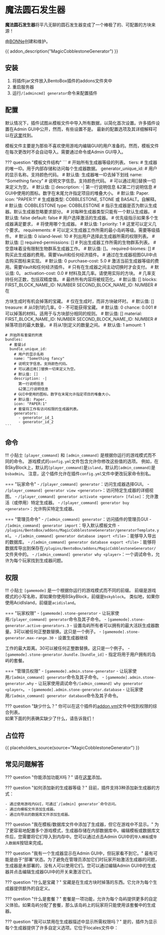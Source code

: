 # 魔法圆石发生器

**魔法圆石发生器**将平凡无聊的圆石发生器变成了一个棒极了的、可配置的方块来源！

由[BONNe](https://github.com/BONNe)创建和维护。

{{ addon_description("MagicCobblestoneGenerator") }}

## 安装

1. 将插件jar文件放入BentoBox插件的addons文件夹中
2. 重启服务器
3. 运行`/[admincmd] generator`命令来配置插件

## 配置

默认情况下，插件试图从模板文件中导入所有数据，以简化首次设置。许多插件设置在Admin GUI中公开，然而，有些设置不是。
最新的配置选项及其详细解释可以在[这里](https://github.com/BentoBoxWorld/MagicCobblestoneGenerator/blob/develop/src/main/resources/config.yml)找到。

模板文件主要是为那些不喜欢使用游戏内编辑GUI的用户准备的。然而，模板文件在每次更改时不会自动导入。需要通过命令或Admin GUI导入。

??? question "模板文件结构"
    ```
    # 开始所有生成器等级的列表。
    tiers:
      # 生成器的唯一ID。用于内部存储和访问每个生成器数据。
      generator_unique_id: 
        # 用户的显示名称。支持颜色代码。
        # 默认值: 生成器唯一ID去掉下划线
        name: "Something fancy"
        # 说明文字信息。支持颜色代码。
        # 可以通过用[]替换一切来定义为空。
        # 默认值: []
        description: -|
          第一行说明信息
          &2第二行说明信息
        # GUI中使用的图标。数字在末尾允许指定项目的堆叠大小。
        # 默认值: Paper.
        icon: "PAPER:1"
        # 生成器类型: COBBLESTONE, STONE 或 BASALT。自解释。
        # 默认值: COBBLESTONE
        type: COBBLESTONE
        # 指示生成器是否为默认生成器。默认生成器忽略要求部分。
        # 对每种生成器类型只能有一个默认生成器。
        # 默认值: false
        default: false
        # 用户选择激活的生成器。
        # 优先级指示如果多个生成器满足要求，
        # 将使用哪个生成器。
        # 默认值: 1
        priority: 1
        # 这里可以定义几个要求。
        requirements:
          # 可以定义生成器工作所需的最小岛屿等级。需要等级插件。
          # 默认值: 0
          island-level: 10
          # 列出用户选择此生成器所需的权限列表。
          # 默认值: []
          required-permissions: []
          # 列出生成器工作所需的生物群系列表。
          # 空意味着没有限制生物群系生成器工作。
          # 默认值: []。
          required-biomes: []
          # 购买此生成器的费用。需要Vault和任何经济插件。
          # 通过在生成器视图GUI中点击购买图标来实现。
          # 默认值: 0
          purchase-cost: 5.0
        # 激活当前生成器等级的费用。需要Vault和任何经济插件。
        # 只有在生成器之间主动切换时才会支付。
        # 默认值: 0。
        activation-cost: 0.0
        # 材料及其几率。请使用实际的方块。
        # 几率支持任何正数，包括双精度值。
        # 最终所有内容将被规范化。
        # 默认值: []
        blocks:
          FIRST_BLOCK_NAME_ID: NUMBER
          SECOND_BLOCK_NAME_ID: NUMBER
        # 在

方块生成时有机会掉落的宝藏。
        # 仅在生成时，而非方块破坏时。
        # 默认值: []
        treasure:
          # 从0到1的几率。0 - 不可能获得宝藏。
          # 默认值: 0
          chance: 0.001
          # 可以掉落的材料。适用于与方块部分相同的规则。
          # 默认值: []
          material:
            FIRST_BLOCK_NAME_ID: NUMBER
            SECOND_BLOCK_NAME_ID: NUMBER
          # 掉落项目的最大数量。
          # 将从1到定义的数量之间。
          # 默认值: 1
          amount: 1
    
    # 开始所有套餐的列表
    bundles:
      # 套餐id
      bundle_unique_id:
        # 用户的显示名称
        name: "Something fancy"
        # 说明文字信息。支持颜色代码。
        # 可以通过用[]替换一切来定义为空。
        # 默认值: []
        description: -|
          第一行说明信息
          &2第二行说明信息
        # GUI中使用的图标。数字在末尾允许指定项目的堆叠大小。
        # 默认值: Paper.
        icon: "PAPER:1"
        # 套餐将工作有访问权限的生成器列表。
        generators:
          - generator_id_1
          - generator_id_2
    ```

## 命令

!!! 小贴士
    `[player_command]` 和 `[admin_command]` 是根据你运行的游戏模式而不同的命令。
    游戏模式的`config.yml`文件包含允许你修改这些值的选项。
    例如，在BSkyBlock上，默认的`[player_command]`是`island`，默认的`[admin_command]`是`bsbadmin`。
    注意，这个插件允许在插件`config.yml`文件中更改玩家命令别名。

=== "玩家命令"
    - `/[player_command] generator`：访问生成器选择GUI。
    - `/[player_command] generator view <generator>`：访问特定生成器的详细视图。
    - `/[player_command] generator activate <generator> [false]`：允许激活（或停用）特定生成器。
    - `/[player_command] generator buy <generator>`：允许购买特定生成器。

=== "管理员命令"
    - `/[admin_command] generator`：访问插件的管理员GUI
    - `/[admin_command] generator import`：导入默认模板文件 - `/plugins/BentoBox/addons/MagicCobblestoneGenerator/generatorTemplate.yml`。
    - `/[admin_command] generator database import <file>`：能够导入导出的数据库<file>。
    - `/[admin_command] generator database export <file>`：能够将数据库导出到保存在`/plugins/BentoBox/addons/MagicCobblestoneGenerator/`文件夹中的<file>。
    - `/[admin_command] generator why <player>`：一个调试命令，允许为每个玩家找到生成器问题。

## 权限

!!! 小贴士
    `[gamemode]` 是一个根据你运行的游戏模式而不同的前缀。
    前缀是游戏模式的小写名称，即如果你使用BSkyBlock，前缀是`bskyblock`。
    类似地，如果你使用AcidIsland，前缀是`acidisland`。

=== "玩家权限"
    - `[gamemode].stone-generator` - 让玩家使用`/[player_command] generator`命令及其子命令。
    - `[gamemode].stone-generator.active-generators.3` - 设置岛屿所有者可以拥有的最大活跃生成器数量。3可以被任何正整数替换。这只是一个例子。
    - `[gamemode].stone-generator.max-range.30` - 设置生成器继续

工作的最大距离。30可以被任何正整数替换。这只是一个例子。
    - `[gamemode].stone-generator.bundle.[bundle_id]` - 指定将用于用户拥有的岛屿的套餐。

=== "管理员权限"
    - `[gamemode].admin.stone-generator` - 让玩家使用`/[admin_command] generator`命令及其子命令。
    - `[gamemode].admin.stone-generator.why` - 让玩家使用调试命令`/[admin_command] why generator <player>`。
    - `[gamemode].admin.stone-generator.database` - 让玩家使用`/[admin_command] generator database`命令及其子命令。
    
??? question "缺少什么？"
    你可以在这个插件的[addon.yml](https://github.com/BentoBoxWorld/MagicCobblestoneGenerator/blob/develop/src/main/resources/addon.yml)文件中找到权限的综合列表。  
    如果下面的列表确实缺少了什么，请告诉我们！


## 占位符

{{ placeholders_source(source="MagicCobblestoneGenerator") }}


## 常见问题解答

??? question "你能添加功能X吗？"
    请在[这里](https://github.com/BentoBoxWorld/MagicCobblestoneGenerator/issues)添加。

??? question "如何添加新的生成器等级？"
    目前，插件支持3种添加新生成器的方式：
    
    - 通过使用游戏内GUI，可通过`/[admin] generator`命令访问。
    - 通过向模板文件添加生成器。
    - 通过向导出的数据库文件添加生成器。

??? question "我在模板/数据库文件中添加了生成器，但它在游戏中不显示。"
    为了更容易地配置多个游戏模式，生成器存储在内部数据库中。编辑模板或数据库文件后，您需要将它们导入到内存中。您可以通过点击Admin GUI中的`导入模板`或`导入数据库`按钮来完成。

??? question "我有一个生成器显示在Admin GUI中，但玩家看不到它。"
    最有可能是由于“部署”状态。为了避免在管理员添加它们时玩家开始激活生成器的问题，生成器是未部署的，没有人可以使用它们。您可以通过编辑Admin GUI中的生成器并点击编辑生成器GUI中的开关来激活它们。

??? question "什么是宝藏？"
    宝藏是在生成方块时掉落的东西。它允许为每个生成器提供额外的自定义。

??? question "什么是套餐？"
    套餐是一项功能，允许为每个岛屿提供更多的自定义体验。如果岛屿分配了套餐，那么该岛屿上的玩家将只能使用该套餐中的生成器。

??? question "我可以禁用在生成器描述中显示所需权限吗？"
    是的，插件为显示每个生成器提供了许多自定义选项。它位于locales文件中：